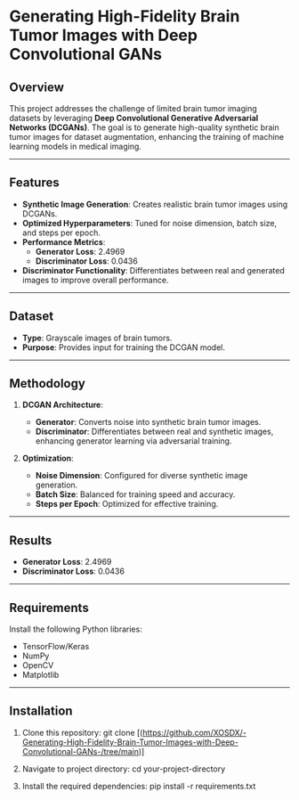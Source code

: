 # Generating High-Fidelity Brain Tumor Images with Deep Convolutional GANs

## Overview

This project addresses the challenge of limited brain tumor imaging datasets by leveraging **Deep Convolutional Generative Adversarial Networks (DCGANs)**. The goal is to generate high-quality synthetic brain tumor images for dataset augmentation, enhancing the training of machine learning models in medical imaging.

---

## Features

- **Synthetic Image Generation**: Creates realistic brain tumor images using DCGANs.
- **Optimized Hyperparameters**: Tuned for noise dimension, batch size, and steps per epoch.
- **Performance Metrics**:
  - **Generator Loss**: 2.4969
  - **Discriminator Loss**: 0.0436
- **Discriminator Functionality**: Differentiates between real and generated images to improve overall performance.

---

## Dataset

- **Type**: Grayscale images of brain tumors.
- **Purpose**: Provides input for training the DCGAN model.

---

## Methodology

1. **DCGAN Architecture**:
   - **Generator**: Converts noise into synthetic brain tumor images.
   - **Discriminator**: Differentiates between real and synthetic images, enhancing generator learning via adversarial training.

2. **Optimization**:
   - **Noise Dimension**: Configured for diverse synthetic image generation.
   - **Batch Size**: Balanced for training speed and accuracy.
   - **Steps per Epoch**: Optimized for effective training.

---

## Results

- **Generator Loss**: 2.4969
- **Discriminator Loss**: 0.0436

---

## Requirements

Install the following Python libraries:
- TensorFlow/Keras
- NumPy
- OpenCV
- Matplotlib

---

## Installation

1. Clone this repository:
   git clone [(https://github.com/XOSDX/-Generating-High-Fidelity-Brain-Tumor-Images-with-Deep-Convolutional-GANs-/tree/main)]

2. Navigate to project directory:
   cd your-project-directory

3. Install the required dependencies:
   pip install -r requirements.txt

